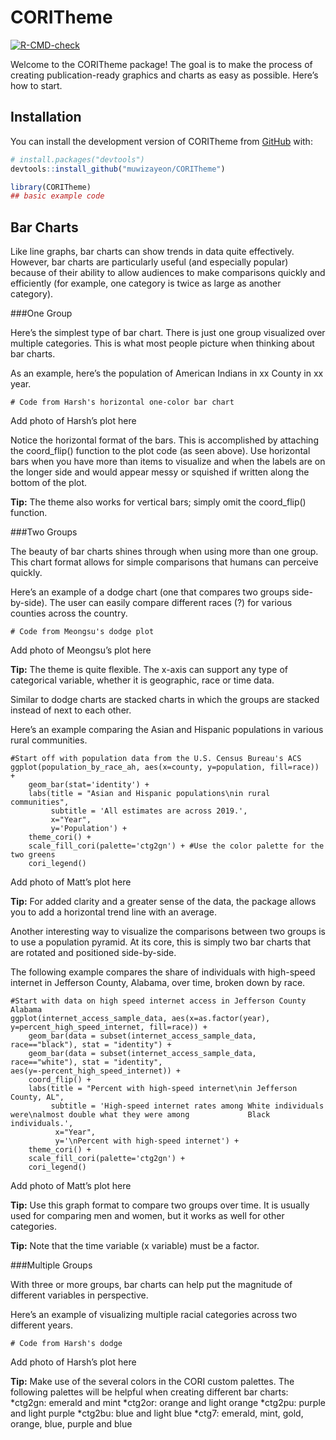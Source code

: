 
<!-- README.md is generated from README.Rmd. Please edit that file -->

# CORITheme

<!-- badges: start -->

[![R-CMD-check](https://github.com/muwizayeon/CORITheme/actions/workflows/R-CMD-check.yaml/badge.svg)](https://github.com/muwizayeon/CORITheme/actions/workflows/R-CMD-check.yaml)
<!-- badges: end -->

Welcome to the CORITheme package! The goal is to make the process of
creating publication-ready graphics and charts as easy as possible.
Here’s how to start.

## Installation

You can install the development version of CORITheme from
[GitHub](https://github.com/) with:

``` r
# install.packages("devtools")
devtools::install_github("muwizayeon/CORITheme")
```

``` r
library(CORITheme)
## basic example code
```

## Bar Charts

Like line graphs, bar charts can show trends in data quite effectively.
However, bar charts are particularly useful (and especially popular)
because of their ability to allow audiences to make comparisons quickly
and efficiently (for example, one category is twice as large as another
category).

###One Group

Here’s the simplest type of bar chart. There is just one group
visualized over multiple categories. This is what most people picture
when thinking about bar charts.

As an example, here’s the population of American Indians in xx County in
xx year.

    # Code from Harsh's horizontal one-color bar chart

Add photo of Harsh’s plot here

Notice the horizontal format of the bars. This is accomplished by
attaching the coord_flip() function to the plot code (as seen above).
Use horizontal bars when you have more than items to visualize and when
the labels are on the longer side and would appear messy or squished if
written along the bottom of the plot.

**Tip:** The theme also works for vertical bars; simply omit the
coord_flip() function.

###Two Groups

The beauty of bar charts shines through when using more than one group.
This chart format allows for simple comparisons that humans can perceive
quickly.

Here’s an example of a dodge chart (one that compares two groups
side-by-side). The user can easily compare different races (?) for
various counties across the country.

    # Code from Meongsu's dodge plot

Add photo of Meongsu’s plot here

**Tip:** The theme is quite flexible. The x-axis can support any type of
categorical variable, whether it is geographic, race or time data.

Similar to dodge charts are stacked charts in which the groups are
stacked instead of next to each other.

Here’s an example comparing the Asian and Hispanic populations in
various rural communities.

    #Start off with population data from the U.S. Census Bureau's ACS
    ggplot(population_by_race_ah, aes(x=county, y=population, fill=race)) + 
        geom_bar(stat='identity') +
        labs(title = "Asian and Hispanic populations\nin rural communities",
             subtitle = 'All estimates are across 2019.',
             x="Year", 
             y='Population') + 
        theme_cori() + 
        scale_fill_cori(palette='ctg2gn') + #Use the color palette for the two greens
        cori_legend()

Add photo of Matt’s plot here

**Tip:** For added clarity and a greater sense of the data, the package
allows you to add a horizontal trend line with an average.

Another interesting way to visualize the comparisons between two groups
is to use a population pyramid. At its core, this is simply two bar
charts that are rotated and positioned side-by-side.

The following example compares the share of individuals with high-speed
internet in Jefferson County, Alabama, over time, broken down by race.

    #Start with data on high speed internet access in Jefferson County Alabama
    ggplot(internet_access_sample_data, aes(x=as.factor(year), y=percent_high_speed_internet, fill=race)) + 
        geom_bar(data = subset(internet_access_sample_data, race=="black"), stat = "identity") +
        geom_bar(data = subset(internet_access_sample_data, race=="white"), stat = "identity",                               aes(y=-percent_high_speed_internet)) + 
        coord_flip() +
        labs(title = "Percent with high-speed internet\nin Jefferson County, AL",
             subtitle = 'High-speed internet rates among White individuals were\nalmost double what they were among             Black individuals.',
              x="Year", 
              y='\nPercent with high-speed internet') +
        theme_cori() + 
        scale_fill_cori(palette='ctg2gn') + 
        cori_legend()

Add photo of Matt’s plot here

**Tip:** Use this graph format to compare two groups over time. It is
usually used for comparing men and women, but it works as well for other
categories.

**Tip:** Note that the time variable (x variable) must be a factor.

###Multiple Groups

With three or more groups, bar charts can help put the magnitude of
different variables in perspective.

Here’s an example of visualizing multiple racial categories across two
different years.

    # Code from Harsh's dodge 

Add photo of Harsh’s plot here

**Tip:** Make use of the several colors in the CORI custom palettes. The
following palettes will be helpful when creating different bar charts:
*ctg2gn: emerald and mint *ctg2or: orange and light orange *ctg2pu:
purple and light purple *ctg2bu: blue and light blue \*ctg7: emerald,
mint, gold, orange, blue, purple and blue
